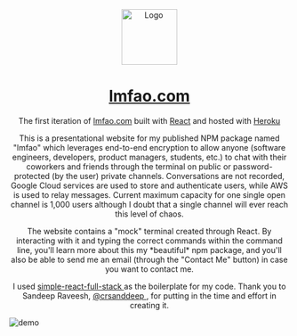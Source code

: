 <div align="center">
  <img alt="Logo" src="https://raw.githubusercontent.com/abdelshok/lmfao/tree/master/assets/images/lmfaoLogo.png" width="100" />
</div>
<h1 align="center">
  <a href="https://vast-ravine-41433.herokuapp.com/" target="_blank">lmfao.com</a>
</h1>
<p align="center">
  The first iteration of <a href="https://vast-ravine-41433.herokuapp.com/" target="_blank">lmfao.com</a> built with <a href="https://reactjs.org/" target="_blank">React</a> and hosted with <a href="https://www.heroku.com/" target="_blank">Heroku</a>
</p>

<p align="center">
  This is a presentational website for my published NPM package named "lmfao" which leverages end-to-end encryption to allow anyone (software engineers, developers, product managers, students, etc.) to chat with their coworkers and friends through the terminal on public or password-protected (by the user) private channels. Conversations are not recorded, Google Cloud services are used to store and authenticate users, while AWS is used to relay messages. Current maximum capacity for one single open channel is 1,000 users although I doubt that a single channel will ever reach this level of chaos.
</p>

<p align="center">
  The website contains a "mock" terminal created through React. By interacting with it and typing the correct commands within the command line, you'll learn more about this my *beautiful* npm package, and you'll also be able to send me an email (through the "Contact Me" button) in case you want to contact me.
</p>


<p align="center">
  I used <a href="https://github.com/crsandeep/simple-react-full-stack"> simple-react-full-stack </a> as the boilerplate for my code. Thank you to Sandeep Raveesh, <a href="https://github.com/crsandeep"> @crsanddeep </a>, for putting in the time and effort in creating it. 
</p>


![demo](https://raw.githubusercontent.com/abdelshok/lmfao/tree/master/assets/images/lmfao.png)